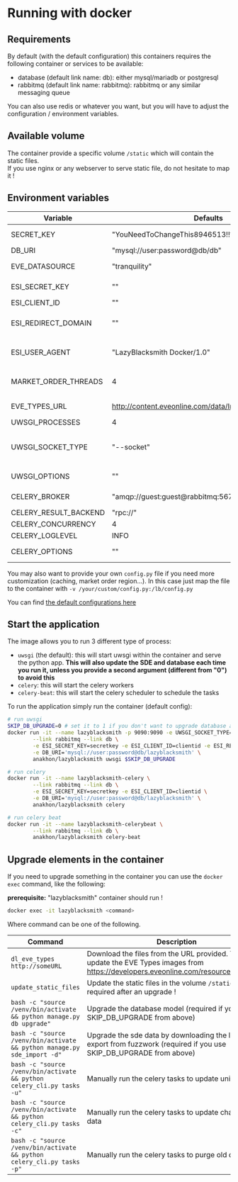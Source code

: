 # Running with docker

## Requirements

By default (with the default configuration) this containers requires the following container or services to be available:
- database (default link name: db): either mysql/mariadb or postgresql
- rabbitmq (default link name: rabbitmq): rabbitmq or any similar messaging queue

You can also use redis or whatever you want, but you will have to adjust the configuration / environment variables.

## Available volume

The container provide a specific volume `/static` which will contain the static files. <br>
If you use nginx or any webserver to serve static file, do not hesitate to map it !

## Environment variables

| Variable | Defaults | Description |
|-|-|-|
| SECRET_KEY            | "YouNeedToChangeThis8946513!!??" | The secret key used for persistent session in flask. Please set your own ! |
| DB_URI                | "mysql://user:password@db/db" | The DB URI to connect to the database |
| EVE_DATASOURCE        | "tranquility" | ESI Related configuration: define where you get resources (tranquility, singularity...)|
| ESI_SECRET_KEY        | "" | ESI Secret Key from https://developers.eveonline.com/ |
| ESI_CLIENT_ID         | "" | ESI Client ID from https://developers.eveonline.com/  |
| ESI_REDIRECT_DOMAIN   | "" | Redirect Base domain for ESI callback. This must be the root of your Lazyblacksmith instance, for example "http://127.0.0.1:9090 from this container |
| ESI_USER_AGENT        | "LazyBlacksmith Docker/1.0" | Define the user agent that will be send with ESI queries. Use something that means really something / A way to contact you |
| MARKET_ORDER_THREADS  | 4 | Number of threads used to gather regions market orders. The more you have the faster it may be, but also the more memory you will use |
| EVE_TYPES_URL         | http://content.eveonline.com/data/Invasion_1.0_Types.zip | The URL to get the expansion types from https://developers.eveonline.com/resource/resources |
| UWSGI_PROCESSES       | 4 | The number of uwsgi worker to run the application. |
| UWSGI_SOCKET_TYPE     | "--socket" | Use "--socket" (default) to use this container behind a nginx instance (with uwsgi_pass). Use "--http-socket" to use http proxy (other than nginx) or direct access to this container |
| UWSGI_OPTIONS         | "" | Use this to give uwsgi any other options you may need |
| CELERY_BROKER         | "amqp://guest:guest@rabbitmq:5672" | The broker URI to connect the messaging queue for Celery |
| CELERY_RESULT_BACKEND | "rpc://" | The result backend URI for celery |
| CELERY_CONCURRENCY    | 4 | The number of worker run by celery |
| CELERY_LOGLEVEL       | INFO | Default log verbosity |
| CELERY_OPTIONS        | "" | Any options you may want to provide to celery workers and/or celery beat. |

You may also want to provide your own `config.py` file if you need more customization (caching, market order region...).
In this case just map the file to the container with `-v /your/custom/config.py:/lb/config.py`

You can find [the default configurations here](https://github.com/Kyria/LazyBlacksmith/blob/master/config.dist)

## Start the application

The image allows you to run 3 different type of process:

* `uwsgi` (the default): this will start uwsgi within the container and serve the python app. **This will also update the SDE and database each time you run it, unless you provide a second argument (different from "0") to avoid this**
* `celery`: this will start the celery workers
* `celery-beat`: this will start the celery scheduler to schedule the tasks

To run the application simply run the container (default config):

```bash
# run uwsgi
SKIP_DB_UPGRADE=0 # set it to 1 if you don't want to upgrade database at runtime
docker run -it --name lazyblacksmith -p 9090:9090 -e UWSGI_SOCKET_TYPE="--http-socket" \
        --link rabbitmq --link db \
        -e ESI_SECRET_KEY=secretkey -e ESI_CLIENT_ID=clientid -e ESI_REDIRECT_DOMAIN="http://container_or_serverIP_or_dns:9090" \
        -e DB_URI='mysql://user:password@db/lazyblacksmith' \
        anakhon/lazyblacksmith uwsgi $SKIP_DB_UPGRADE

# run celery
docker run -it --name lazyblacksmith-celery \
        --link rabbitmq --link db \
        -e ESI_SECRET_KEY=secretkey -e ESI_CLIENT_ID=clientid \
        -e DB_URI='mysql://user:password@db/lazyblacksmith' \
        anakhon/lazyblacksmith celery

# run celery beat
docker run -it --name lazyblacksmith-celerybeat \
        --link rabbitmq --link db \
        anakhon/lazyblacksmith celery-beat
```

## Upgrade elements in the container

If you need to upgrade something in the container you can use the `docker exec` command, like the following:

**prerequisite:** "lazyblacksmith" container should run !

```bash
docker exec -it lazyblacksmith <command>
```

Where command can be one of the following.

| Command | Description |
|-|-|
| `dl_eve_types http://someURL` | Download the files from the URL provided. This is to update the EVE Types images from https://developers.eveonline.com/resource/resources |
| `update_static_files` | Update the static files in the volume `/static`. This is required after an upgrade ! |
| `bash -c "source /venv/bin/activate && python manage.py db upgrade"` | Upgrade the database model (required if you use SKIP_DB_UPGRADE from above) |
| `bash -c "source /venv/bin/activate && python manage.py sde_import -d"` | Upgrade the sde data by downloading the latest export from fuzzwork (required if you use SKIP_DB_UPGRADE from above) |
| `bash -c "source /venv/bin/activate && python celery_cli.py tasks -u"` | Manually run the celery tasks to update universe data |
| `bash -c "source /venv/bin/activate && python celery_cli.py tasks -c"` | Manually run the celery tasks to update character data |
| `bash -c "source /venv/bin/activate && python celery_cli.py tasks -p"` | Manually run the celery tasks to purge old data |
